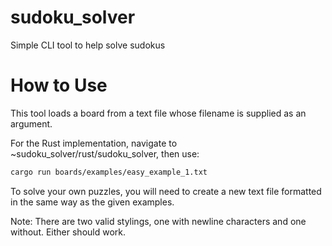 # sudoku_solver
Simple CLI tool to help solve sudokus

# How to Use
This tool loads a board from a text file whose filename is supplied as an argument.

For the Rust implementation, navigate to ~sudoku_solver/rust/sudoku_solver, then use:
```bash
cargo run boards/examples/easy_example_1.txt

```
To solve your own puzzles, you will need to create a new text file formatted in the
same way as the given examples.

Note: There are two valid stylings, one with newline characters and one without. Either should work.
